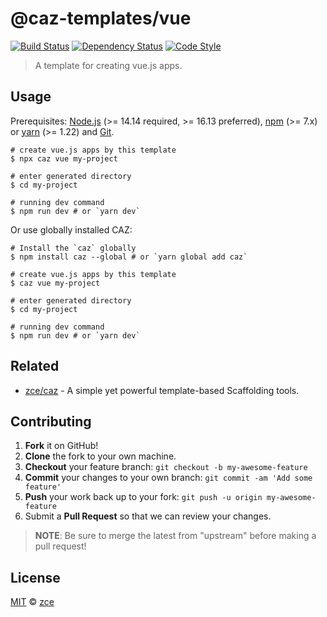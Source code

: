 # @caz-templates/vue

[![Build Status][travis-img]][travis-url]
[![Dependency Status][dependency-img]][dependency-url]
[![Code Style][style-img]][style-url]

> A template for creating vue.js apps.

## Usage

Prerequisites: [Node.js](https://nodejs.org) (>= 14.14 required, >= 16.13 preferred), [npm](https://www.npmjs.com) (>= 7.x) or [yarn](https://yarnpkg.com) (>= 1.22) and [Git](https://git-scm.com).

```shell
# create vue.js apps by this template
$ npx caz vue my-project

# enter generated directory
$ cd my-project

# running dev command
$ npm run dev # or `yarn dev`
```

Or use globally installed CAZ:

```shell
# Install the `caz` globally
$ npm install caz --global # or `yarn global add caz`

# create vue.js apps by this template
$ caz vue my-project

# enter generated directory
$ cd my-project

# running dev command
$ npm run dev # or `yarn dev`
```

## Related

- [zce/caz](https://github.com/zce/caz) - A simple yet powerful template-based Scaffolding tools.

## Contributing

1. **Fork** it on GitHub!
2. **Clone** the fork to your own machine.
3. **Checkout** your feature branch: `git checkout -b my-awesome-feature`
4. **Commit** your changes to your own branch: `git commit -am 'Add some feature'`
5. **Push** your work back up to your fork: `git push -u origin my-awesome-feature`
6. Submit a **Pull Request** so that we can review your changes.

> **NOTE**: Be sure to merge the latest from "upstream" before making a pull request!

## License

[MIT](LICENSE) &copy; [zce](https://zce.me)



[travis-img]: https://img.shields.io/travis/com/caz-templates/vue
[travis-url]: https://travis-ci.com/caz-templates/vue
[dependency-img]: https://img.shields.io/librariesio/github/caz-templates/vue
[dependency-url]: https://github.com/caz-templates/vue
[style-img]: https://img.shields.io/badge/code_style-standard-brightgreen
[style-url]: https://standardjs.com
